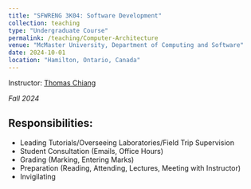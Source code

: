 ```yaml
---
title: "SFWRENG 3K04: Software Development"
collection: teaching
type: "Undergraduate Course"
permalink: /teaching/Computer-Architecture
venue: "McMaster University, Department of Computing and Software"
date: 2024-10-01
location: "Hamilton, Ontario, Canada"
---
```

    

Instructor: [Thomas Chiang](https://www.linkedin.com/in/thomas-chiang-908362a1/?originalSubdomain=ca)

*Fall 2024*

## Responsibilities:
- Leading Tutorials/Overseeing Laboratories/Field Trip Supervision
- Student Consultation (Emails, Office Hours)
- Grading (Marking, Entering Marks)
- Preparation (Reading, Attending, Lectures, Meeting with Instructor)
- Invigilating